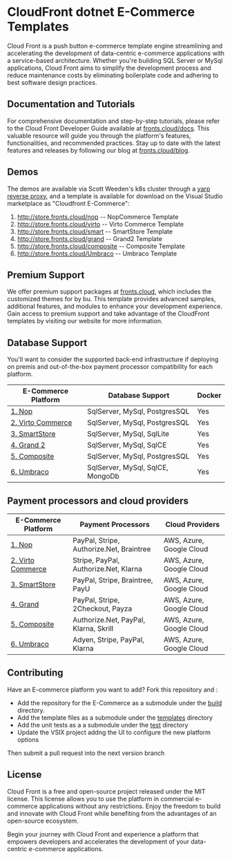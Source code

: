 
# CloudFront dotnet E-Commerce Templates

Cloud Front is a push button e-commerce template engine streamlining and accelerating the development of data-centric e-commerce applications with a service-based architecture. Whether you're building SQL Server or MySql applications, Cloud Front aims to simplify the development process and reduce maintenance costs by eliminating boilerplate code and adhering to best software design practices.

## Documentation and Tutorials

For comprehensive documentation and step-by-step tutorials, please refer to the Cloud Front Developer Guide available at [fronts.cloud/docs](https://fronts.cloud/docs). This valuable resource will guide you through the platform's features, functionalities, and recommended practices. Stay up to date with the latest features and releases by following our blog at [fronts.cloud/blog](https://fronts.cloud/blog).

## Demos  

The demos are available via Scott Weeden's k8s cluster through a [yarp reverse proxy](https://github.com/microsoft/reverse-proxy), and a template is available for download on the Visual Studio marketplace as "Cloudfront E-Commerce":
  1. http://store.fronts.cloud/nop        -- NopCommerce Template
  2. http://store.fronts.cloud/virto      -- Virto Commerce Template
  3. http://store.fronts.cloud/smart      -- SmartStore Template
  4. http://store.fronts.cloud/grand      -- Grand2 Template
  5. http://store.fronts.cloud/composite  -- Composite Template
  6. http://store.fronts.cloud/Umbraco    -- Umbraco Template

## Premium Support

We offer premium support packages at [fronts.cloud](https://fronts.cloud/), which includes the customized themes for by bu. This template provides advanced samples, additional features, and modules to enhance your development experience. Gain access to premium support and take advantage of the CloudFront templates by visiting our website for more information.

## Database Support

You'll want to consider the supported back-end infrastructure if deploying on premis and out-of-the-box payment processor compatibility for each platform.

| E-Commerce Platform                                                 | Database Support                  | Docker |
|---------------------------------------------------------------------|-----------------------------------|--------|
| [1. Nop](https://github.com/nopSolutions/nopCommerce)               | SqlServer, MySql, PostgresSQL     | Yes    |
| [2. Virto Commerce](https://github.com/VirtoCommerce/vc-platform)   | SqlServer, MySql, PostgresSQL     | Yes    |
| [3. SmartStore](https://github.com/smartstore/Smartstore)           | SqlServer, MySql, SqlLite         | Yes    |
| [4. Grand 2](https://github.com/grandnode/grandnode2)               | SqlServer, MySql, SqlCE           | Yes    |
| [5. Composite](https://github.com/Orckestra/C1-CMS-Foundation)      | SqlServer, MySql, PostgresSQL     | Yes    |
| [6. Umbraco](https://github.com/umbraco/Umbraco-CMS)                | SqlServer, MySql, SqlCE, MongoDb  | Yes    |

## Payment processors and cloud providers

| E-Commerce Platform                                      | Payment Processors                            | Cloud Providers        |
|----------------------------------------------------------|----------------------------------------------|-----------------------|
| [1. Nop](https://www.nopcommerce.com/docs)              | PayPal, Stripe, Authorize.Net, Braintree     | AWS, Azure, Google Cloud     |
| [2. Virto Commerce](https://virtocommerce.com/docs)   | Stripe, PayPal, Authorize.Net, Klarna         | AWS, Azure, Google Cloud     |
| [3. SmartStore](https://docs.smartstore.com)       | PayPal, Stripe, Braintree, PayU              | AWS, Azure, Google Cloud     |
| [4. Grand](https://grandnode.com/docs)                  | PayPal, Stripe, 2Checkout, Payza             | AWS, Azure, Google Cloud     |
| [5. Composite](https://docs.composite.net)      | Authorize.Net, PayPal, Klarna, Skrill        | AWS, Azure, Google Cloud     |
| [6. Umbraco](https://umbraco.com/documentation/)                | Adyen, Stripe, PayPal, Klarna                | AWS, Azure, Google Cloud     |

## Contributing

Have an E-commerce platform you want to add? Fork this repository and : 
  - Add the repository for the E-Commerce as a submodule under the [build](./build) directory. 
  - Add the template files as a submodule under the [templates](./templates) directory
  - Add the unit tests as a a submodule under the [test](./test) directory
  - Update the VSIX project addng the UI to configure the new platform options

Then submit a pull request into the next version branch 

## License

Cloud Front is a free and open-source project released under the MIT license. This license allows you to use the platform in commercial e-commerce applications without any restrictions. Enjoy the freedom to build and innovate with Cloud Front while benefiting from the advantages of an open-source ecosystem.

Begin your journey with Cloud Front and experience a platform that empowers developers and accelerates the development of your data-centric e-commerce applications.
